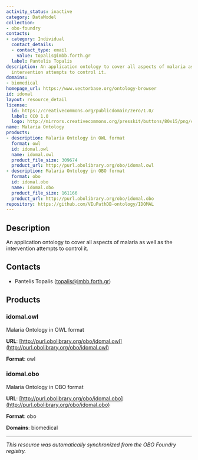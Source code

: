 ```yaml
---
activity_status: inactive
category: DataModel
collection:
- obo-foundry
contacts:
- category: Individual
  contact_details:
  - contact_type: email
    value: topalis@imbb.forth.gr
  label: Pantelis Topalis
description: An application ontology to cover all aspects of malaria as well as the
  intervention attempts to control it.
domains:
- biomedical
homepage_url: https://www.vectorbase.org/ontology-browser
id: idomal
layout: resource_detail
license:
  id: https://creativecommons.org/publicdomain/zero/1.0/
  label: CC0 1.0
  logo: http://mirrors.creativecommons.org/presskit/buttons/80x15/png/cc-zero.png
name: Malaria Ontology
products:
- description: Malaria Ontology in OWL format
  format: owl
  id: idomal.owl
  name: idomal.owl
  product_file_size: 309674
  product_url: http://purl.obolibrary.org/obo/idomal.owl
- description: Malaria Ontology in OBO format
  format: obo
  id: idomal.obo
  name: idomal.obo
  product_file_size: 161166
  product_url: http://purl.obolibrary.org/obo/idomal.obo
repository: https://github.com/VEuPathDB-ontology/IDOMAL
---
```

## Description

An application ontology to cover all aspects of malaria as well as the intervention attempts to control it.

## Contacts

- Pantelis Topalis (topalis@imbb.forth.gr)

## Products

### idomal.owl

Malaria Ontology in OWL format

**URL**: [http://purl.obolibrary.org/obo/idomal.owl](http://purl.obolibrary.org/obo/idomal.owl)

**Format**: owl

### idomal.obo

Malaria Ontology in OBO format

**URL**: [http://purl.obolibrary.org/obo/idomal.obo](http://purl.obolibrary.org/obo/idomal.obo)

**Format**: obo

**Domains**: biomedical

---

*This resource was automatically synchronized from the OBO Foundry registry.*